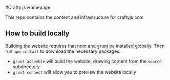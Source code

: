 #Crafty.js Homepage

This repo contains the content and infrastructure for craftyjs.com

## How to build locally

Building the website requires that npm and grunt be installed globally.  Then run `npm install` to download the necessary packages.

- `grunt assemble` will build the website, drawing content from the `source` subdirectory
- `grunt connect` will allow you to preview the website locally